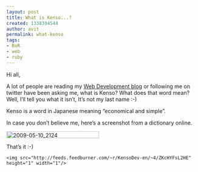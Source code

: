 ```yaml
---
layout: post
title: What is Kenso...?
created: 1338394544
author: avit
permalink: what-kenso
tags:
- RoR
- web
- ruby
---
```

<p>Hi all,</p>

<p>A lot of people are reading my <a href='http://www.kensodev.com/' title='Web Development Blog'>Web Development blog</a> or following me on twitter have been asking me, what is Kenso? What does that word mean? Well, I’ll tell you what it isn’t, It’s not my last name :-)</p>

<p>Kenso is a word in Japanese meaning “economical and simple”.</p>

<p>In case you don’t believe me, here’s a screenshot from a dictionary online.</p>
<a href='http://www.kensodev.com/wp-content/uploads/2009/05/20090510-2124.png'><img alt='2009-05-10_2124' border='0' height='18' src='http://www.kensodev.com/wp-content/uploads/2009/05/20090510-2124-thumb.png' style='display: inline; border: 0px;' title='2009-05-10_2124' width='244' /></a>
<p>That’s it :-)</p>
      
    <img src="http://feeds.feedburner.com/~r/KensoDev-en/~4/ZKcHYFsL2HE" height="1" width="1"/>
